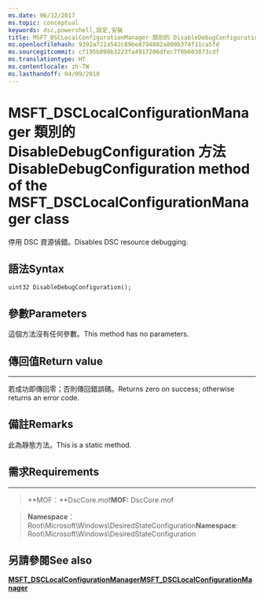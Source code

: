 ```yaml
---
ms.date: 06/12/2017
ms.topic: conceptual
keywords: dsc,powershell,設定,安裝
title: MSFT_DSCLocalConfigurationManager 類別的 DisableDebugConfiguration 方法
ms.openlocfilehash: 9392a721a542c89be8794882a800b374f11ca5fd
ms.sourcegitcommit: cf195b090b3223fa4917206dfec7f0b603873cdf
ms.translationtype: HT
ms.contentlocale: zh-TW
ms.lasthandoff: 04/09/2018
---
```

# <a name="disabledebugconfiguration-method-of-the-msftdsclocalconfigurationmanager-class"></a><span data-ttu-id="95c68-103">MSFT_DSCLocalConfigurationManager 類別的 DisableDebugConfiguration 方法</span><span class="sxs-lookup"><span data-stu-id="95c68-103">DisableDebugConfiguration method of the MSFT_DSCLocalConfigurationManager class</span></span>

<span data-ttu-id="95c68-104">停用 DSC 資源偵錯。</span><span class="sxs-lookup"><span data-stu-id="95c68-104">Disables DSC resource debugging.</span></span>

<a name="syntax"></a><span data-ttu-id="95c68-105">語法</span><span class="sxs-lookup"><span data-stu-id="95c68-105">Syntax</span></span>
------

```mof
uint32 DisableDebugConfiguration();
```

<a name="parameters"></a><span data-ttu-id="95c68-106">參數</span><span class="sxs-lookup"><span data-stu-id="95c68-106">Parameters</span></span>
----------

<span data-ttu-id="95c68-107">這個方法沒有任何參數。</span><span class="sxs-lookup"><span data-stu-id="95c68-107">This method has no parameters.</span></span>

## <a name="return-value"></a><span data-ttu-id="95c68-108">傳回值</span><span class="sxs-lookup"><span data-stu-id="95c68-108">Return value</span></span>
------------

<span data-ttu-id="95c68-109">若成功即傳回零；否則傳回錯誤碼。</span><span class="sxs-lookup"><span data-stu-id="95c68-109">Returns zero on success; otherwise returns an error code.</span></span>

## <a name="remarks"></a><span data-ttu-id="95c68-110">備註</span><span class="sxs-lookup"><span data-stu-id="95c68-110">Remarks</span></span>

<span data-ttu-id="95c68-111">此為靜態方法。</span><span class="sxs-lookup"><span data-stu-id="95c68-111">This is a static method.</span></span>

## <a name="requirements"></a><span data-ttu-id="95c68-112">需求</span><span class="sxs-lookup"><span data-stu-id="95c68-112">Requirements</span></span>
------------
><span data-ttu-id="95c68-113">**MOF：**DscCore.mof</span><span class="sxs-lookup"><span data-stu-id="95c68-113">**MOF:** DscCore.mof</span></span>

><span data-ttu-id="95c68-114">**Namespace**：Root\Microsoft\Windows\DesiredStateConfiguration</span><span class="sxs-lookup"><span data-stu-id="95c68-114">**Namespace**: Root\Microsoft\Windows\DesiredStateConfiguration</span></span>


## <a name="see-also"></a><span data-ttu-id="95c68-115">另請參閱</span><span class="sxs-lookup"><span data-stu-id="95c68-115">See also</span></span>


[<span data-ttu-id="95c68-116">**MSFT_DSCLocalConfigurationManager**</span><span class="sxs-lookup"><span data-stu-id="95c68-116">**MSFT_DSCLocalConfigurationManager**</span></span>](msft-dsclocalconfigurationmanager.md)
